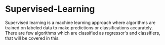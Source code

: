 # Supervised-Learning
Supervised learning is a machine learning approach where algorithms are trained on labeled data to make predictions or classifications accurately. There are few algorithms which are classified as regressor's and classifiers, that will be covered in this.
